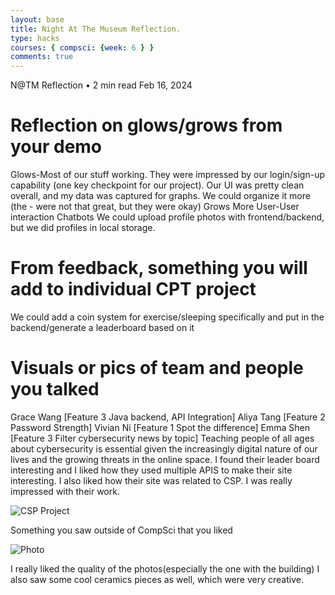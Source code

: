 ```yaml
---
layout: base
title: Night At The Museum Reflection.
type: hacks
courses: { compsci: {week: 6 } }
comments: true
---
```

N@TM Reflection • 2 min read
Feb 16, 2024


# Reflection on glows/grows from your demo
Glows-Most of our stuff working. They were impressed by our login/sign-up capability (one key checkpoint for our project). Our UI was pretty clean overall, and my data was captured for graphs. We could organize it more (the - were not that great, but they were okay)
Grows
More User-User interaction
Chatbots
We could upload profile photos with frontend/backend, but we did profiles in local storage.  

# From feedback, something you will add to individual CPT project
 
We could add a coin system for exercise/sleeping specifically  and put in the backend/generate a leaderboard based on it

# Visuals or pics of team and people you talked

Grace Wang [Feature 3 Java backend, API Integration]
Aliya Tang [Feature 2 Password Strength]
Vivian Ni [Feature 1 Spot the difference]
Emma Shen [Feature 3 Filter cybersecurity news by topic]
Teaching people of all ages about cybersecurity is essential given the increasingly digital nature of our lives and the growing threats in the online space. I found their leader board interesting and I liked how they used multiple APIS to make their site interesting. I also liked how their site was related to CSP.  I was really impressed with their work. 

![CSP Project](/Nighthawk-Pages/images/computer.png)

Something you saw outside of CompSci that you liked

![Photo](/Nighthawk-Pages/images/photos.png)

I really liked the quality of the photos(especially the one with the building) I also saw some cool ceramics pieces as well, which were very creative.










